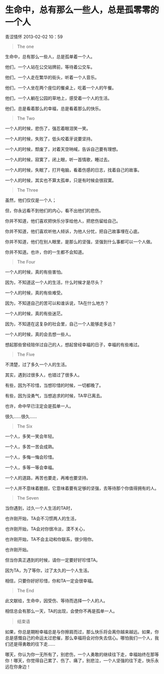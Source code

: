 <link href="../../../css/style.css" rel="stylesheet" type="text/css" />

# 生命中，总有那么一些人，总是孤零零的一个人

<span class="r">青涩情怀 2013-02-02 10：59

> The one

<div class="p">

生命中，总有那么一些人，总是孤单着一个人。

他们，一个人站在公交站牌前，等待着公交车。

他们，一个人走在繁华的街头，听着一个人音乐。

他们，一个人坐在两个座位的餐桌上，吃着一个人的午餐。

他们，一个人躺在公园的草地上，感受着一个人的生活。

他们，总是看着那么的幸福，总是看着那么的快乐。

</div>

> The Two
<div class="p">

一个人的时候，悲伤了，强忍着眼泪笑一笑。

一个人的时候，失败了，低头咬着牙说要坚持。

一个人的时候，颓废了，对着天空呐喊，告诉自己要有理想。

一个人的时候，寂寞了，闭上眼，听一首情歌，睡过去。

一个人的时候，失眠了，打开电脑，看着伤感的日志，找着自己的故事。

一个人的时候，其实也不算太孤单，只是有时候会很寂寞。

</div>

> The Three
<div class="p">

虽然，他们仅仅是一个人；

但，你永远看不到他们的内心，看不出他们的悲伤。

你并不知道，他们喜欢把快乐分享给他人，把悲伤留给自己。

你并不知道，他们喜欢听他人倾诉，为他人分忧，把自己故事埋在心底。

你并不知道，他们在别人眼里，是那么的坚强，坚强到什么事都可以一个人做。

你并不知道。也许，你的一生都不会知道。

</div>

> The Four
<div class="p">

一个人的时候，真的有些害怕。

因为，不知道这一个人的生活，什么时候才是尽头？

一个人的时候，真的有些难受。

因为，不知道自己的苦可以和谁诉说，TA在什么地方？

一个人的时候，真的有些迷茫。

因为，不知道在这复杂的社会里，自己一个人能够走多远？

一个人的时候，真的会去想一些人。

想起那些曾经陪伴过自己的人，想起曾经幸福的日子，幸福的有些难过。

</div>

> The Five
<div class="p">

不清楚，过了多久一个人的生活。

其实，遇到过很多人，也错过了很多人。

有些，因为不珍惜，当想珍惜的时候，一切都晚了。

有些，因为没勇气，当想追求的时候，TA早已离去。

也许，命中早已注定会是孤单一人。

很久……很久……

</div>

> The Six
<div class="p">

一个人，多笑一笑会年轻。

一个人，多苦一苦会成熟。

一个人，多悔一悔会珍惜。

一个人，多等一等会幸福。

一个人的道路，再苦也要走，再难也要坚持。

一个人并不意味着脆弱，它意味着要有足够的坚强，去等待那个你值得拥有的人。

</div>

> The Seven
<div class="p">

当你遇到，过久一个人生活的TA时，

也许刚开始，TA会不习惯两人的生活，

也许刚开始，TA会对你很冷淡，漠不关心，

也许刚开始，TA不会主动和你联系，很少陪你。

也许刚开始。

但当你真正遇到的时候，请你一定要好好珍惜TA。

因为TA，为了等你，过了太久的一个人生活。

相信，只要你好好珍惜，你和TA一定会很幸福。

</div>

> The End

<div class="p">

此文献给，生命中，因受伤、等待而选择一个人的人。

相信总会有那么一天，TA的出现，会使你不再是孤单一人。

</div>

> 结束语

<div class="p">
<div class="wavy">

如果，你总是期盼幸福总是与你擦肩而过，那么快乐将会离你越来越远。如果，你总是感慨自己的命运太过悲催，那么幸福将会对你失去信心。哪怕我们一个人，我们还是得勇敢的往下走……

哪天，你认为你一无所有了，别悲伤，一个人勇敢的继续往下走，幸福始终在那等你！哪天，你觉得自己累了、伤了、痛了，别悲泣，一个人坚强的往下走，快乐永远在你身边！

</div>
</div>

